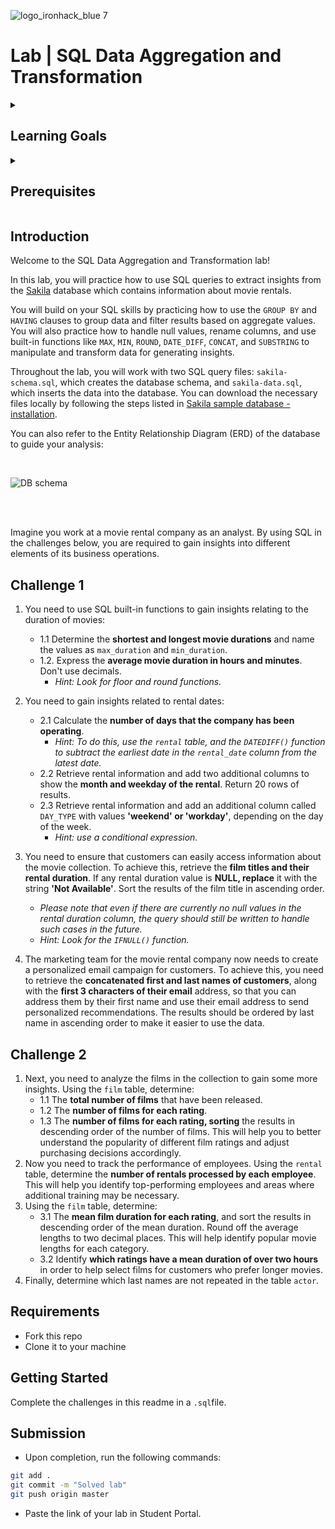 ![logo_ironhack_blue 7](https://user-images.githubusercontent.com/23629340/40541063-a07a0a8a-601a-11e8-91b5-2f13e4e6b441.png)

# Lab | SQL Data Aggregation and Transformation

<details>
  <summary>
   <h2>Learning Goals</h2>
  </summary>

  This lab allows you to practice and apply the concepts and techniques taught in class. 

  Upon completion of this lab, you will be able to:
  
- Use SQL built-in functions such as COUNT, MAX, MIN, AVG to aggregate and summarize data, and use GROUP BY to group data by specific columns. Use the HAVING clause to filter data based on aggregate functions. 
- Use SQL to clean, transform, and prepare data for analysis by handling duplicates, null values, renaming columns, and converting data types. Use functions like ROUND, DATE_DIFF, CONCAT, and SUBSTRING to manipulate data and generate insights.
- Use conditional expressions for creating new columns. 


  <br>
  <hr> 

</details>

<details>
  <summary>
   <h2>Prerequisites</h2>
  </summary>

Before this starting this lab, you should have learnt about:

- SELECT, FROM, ORDER BY, LIMIT, WHERE, GROUP BY, and HAVING clauses.
- DISTINCT keyword to return only unique values, AS keyword for using aliases.
- Built-in SQL functions such as COUNT, MAX, MIN, AVG, ROUND, DATEDIFF, or DATE_FORMAT.
- CASE statement for conditional logic.
  <br>
  <hr> 

</details>


## Introduction

Welcome to the SQL Data Aggregation and Transformation lab!

In this lab, you will practice how to use SQL queries to extract insights from the  [Sakila](https://dev.mysql.com/doc/sakila/en/) database which contains information about movie rentals. 

You will build on your SQL skills by practicing how to use the `GROUP BY` and `HAVING` clauses to group data and filter results based on aggregate values. You will also practice how to handle null values, rename columns, and use built-in functions like `MAX`, `MIN`, `ROUND`, `DATE_DIFF`, `CONCAT`, and `SUBSTRING` to manipulate and transform data for generating insights.

Throughout the lab, you will work with two SQL query files: `sakila-schema.sql`, which creates the database schema, and `sakila-data.sql`, which inserts the data into the database. You can download the necessary files locally by following the steps listed in [Sakila sample database - installation](https://dev.mysql.com/doc/sakila/en/sakila-installation.html). 

You can also refer to the Entity Relationship Diagram (ERD) of the database to guide your analysis:

<br>

![DB schema](https://education-team-2020.s3-eu-west-1.amazonaws.com/data-analytics/database-sakila-schema.png)

<br><br>

Imagine you work at a movie rental company as an analyst. By using SQL in the challenges below, you are required to gain insights into different elements of its business operations.

## Challenge 1

1. You need to use SQL built-in functions to gain insights relating to the duration of movies:
	- 1.1 Determine the **shortest and longest movie durations** and name the values as `max_duration` and `min_duration`.
	- 1.2. Express the **average movie duration in hours and minutes**. Don't use decimals.
      - *Hint: Look for floor and round functions.*
2. You need to gain insights related to rental dates:
	- 2.1 Calculate the **number of days that the company has been operating**.
      - *Hint: To do this, use the `rental` table, and the `DATEDIFF()` function to subtract the earliest date in the `rental_date` column from the latest date.*
	- 2.2 Retrieve rental information and add two additional columns to show the **month and weekday of the rental**. Return 20 rows of results.
	- 2.3 Retrieve rental information and add an additional column called `DAY_TYPE` with values **'weekend' or 'workday'**, depending on the day of the week.
      - *Hint: use a conditional expression.*
3. You need to ensure that customers can easily access information about the movie collection. To achieve this, retrieve the **film titles and their rental duration**. If any rental duration value is **NULL, replace** it with the string **'Not Available'**. Sort the results of the film title in ascending order.
    - *Please note that even if there are currently no null values in the rental duration column, the query should still be written to handle such cases in the future.*
    - *Hint: Look for the `IFNULL()` function.*

4. The marketing team for the movie rental company now needs to create a personalized email campaign for customers. To achieve this, you need to retrieve the **concatenated first and last names of customers**, along with the **first 3 characters of their email** address, so that you can address them by their first name and use their email address to send personalized recommendations. The results should be ordered by last name in ascending order to make it easier to use the data.

## Challenge 2

1. Next, you need to analyze the films in the collection to gain some more insights. Using the `film` table, determine:
	- 1.1 The **total number of films** that have been released.
	- 1.2 The **number of films for each rating**.
	- 1.3 The **number of films for each rating, sorting** the results in descending order of the number of films.
	This will help you to better understand the popularity of different film ratings and adjust purchasing decisions accordingly.
2. Now you need to track the performance of employees. Using the `rental` table, determine the **number of rentals processed by each employee**. This will help you identify top-performing employees and areas where additional training may be necessary.
3. Using the `film` table, determine:
   - 3.1 The **mean film duration for each rating**, and sort the results in descending order of the mean duration. Round off the average lengths to two decimal places. This will help identify popular movie lengths for each category.
	- 3.2 Identify **which ratings have a mean duration of over two hours** in order to help select films for customers who prefer longer movies.
4. Finally, determine which last names are not repeated in the table `actor`.

## Requirements

- Fork this repo
- Clone it to your machine


## Getting Started

Complete the challenges in this readme in a `.sql`file.

## Submission

- Upon completion, run the following commands:

```bash
git add .
git commit -m "Solved lab"
git push origin master
```

- Paste the link of your lab in Student Portal.
